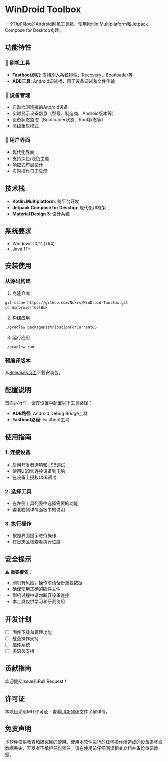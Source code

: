 # WinDroid Toolbox

一个功能强大的Android刷机工具箱，使用Kotlin Multiplatform和Jetpack Compose for Desktop构建。

## 功能特性

### 🔧 刷机工具
- **Fastboot刷机**: 支持刷入系统镜像、Recovery、Bootloader等
- **ADB工具**: Android调试桥，用于设备调试和文件传输

### 📱 设备管理
- 自动检测连接的Android设备
- 实时显示设备信息（型号、制造商、Android版本等）
- 设备状态监控（Bootloader状态、Root状态等）
- 高级重启模式

### 🎨 用户界面
- 现代化界面
- 支持深色/浅色主题
- 响应式布局设计
- 实时操作日志显示

## 技术栈

- **Kotlin Multiplatform**: 跨平台开发
- **Jetpack Compose for Desktop**: 现代化UI框架
- **Material Design 3**: 设计系统

## 系统要求

- Windows 10/11 (x64)
- Java 17+

## 安装使用

### 从源码构建

1. 克隆仓库
```bash
git clone https://github.com/Nukrs/WinDroid-ToolBox.git
cd WinDroid-ToolBox
```

2. 构建应用
```bash
./gradlew packageDistributionForCurrentOS
```

3. 运行应用
```bash
./gradlew run
```

### 预编译版本

从[Releases页面](https://github.com/your-username/windroid-toolbox/releases)下载安装包。

## 配置说明

首次运行时，请在设置中配置以下工具路径：

- **ADB路径**: Android Debug Bridge工具
- **Fastboot路径**: Fastboot工具

## 使用指南

### 1. 连接设备
- 启用开发者选项和USB调试
- 使用USB线连接设备到电脑
- 在设备上授权USB调试

### 2. 选择工具
- 在左侧工具列表中选择需要的功能
- 查看右侧详情面板中的说明

### 3. 执行操作
- 按照界面提示进行操作
- 在日志区域查看执行进度

## 安全提示

⚠️ **重要警告**：
- 刷机有风险，操作前请备份重要数据
- 确保使用正确的固件文件
- 刷机过程中请勿断开设备连接
- 本工具仅供学习和研究使用

## 开发计划

- [ ] 固件下载和管理功能
- [ ] 批量操作支持
- [ ] 插件系统
- [ ] 多语言支持

## 贡献指南

欢迎提交Issue和Pull Request！

## 许可证

本项目采用MIT许可证 - 查看[LICENSE](LICENSE)文件了解详情。

## 免责声明

本软件仅供教育和研究目的使用。使用本软件进行的任何操作所造成的设备损坏或数据丢失，开发者不承担任何责任。请在使用前仔细阅读相关文档并备份重要数据。